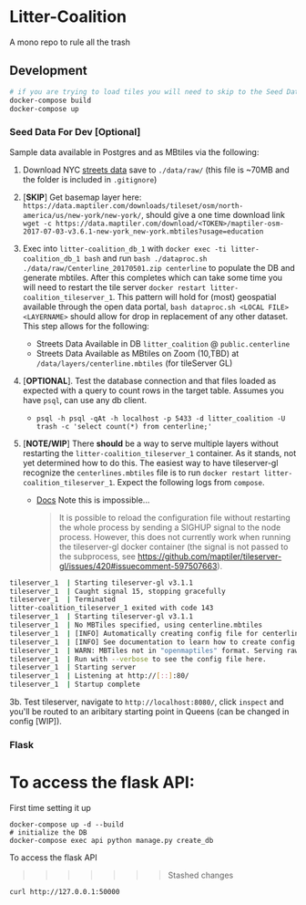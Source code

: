 # Litter-Coalition

A mono repo to rule all the trash

## Development

```bash
# if you are trying to load tiles you will need to skip to the Seed Data section
docker-compose build
docker-compose up
```
### Seed Data For Dev [Optional]

Sample data available in Postgres and as MBtiles via the following:

1. Download NYC [streets data](https://data.cityofnewyork.us/api/views/exjm-f27b/files/7fdd753b-08d3-4cdc-aaad-94be7c5a32a6?download=true&filename=Centerline_20170501.zip) save to `./data/raw/` (this file is ~70MB and the folder is included in `.gitignore`)

2. [**SKIP**] Get basemap layer here: `https://data.maptiler.com/downloads/tileset/osm/north-america/us/new-york/new-york/`, should give a one time download link `wget -c https://data.maptiler.com/download/<TOKEN>/maptiler-osm-2017-07-03-v3.6.1-new-york_new-york.mbtiles?usage=education`

3. Exec into `litter-coalition_db_1` with `docker exec -ti litter-coalition_db_1 bash` and run `bash ./dataproc.sh ./data/raw/Centerline_20170501.zip centerline` to populate the DB and generate mbtiles. After this completes which can take some time you will need to restart the tile server `docker restart litter-coalition_tileserver_1`. This pattern will hold for (most) geospatial available through the open data portal, `bash dataproc.sh <LOCAL FILE> <LAYERNAME>` should allow for drop in replacement of any other dataset. This step allows for the following:

   - Streets Data Available in DB `litter_coalition` @ `public.centerline`
   - Streets Data Available as MBtiles on Zoom (10,TBD) at `/data/layers/centerline.mbtiles` (for tileServer GL)

4. [**OPTIONAL**]. Test the database connection and that files loaded as expected with a query to count rows in the target table. Assumes you have `psql`, can use any db client.

    - `psql -h psql -qAt -h localhost -p 5433 -d litter_coalition -U trash -c 'select count(*) from centerline;'`

5. [**NOTE/WIP**] There **should** be a way to serve multiple layers without restarting the `litter-coalition_tileserver_1` container. As it stands, not yet determined how to do this. The easiest way to have tileserver-gl recognize the `centerlines.mbtiles` file is to run `docker restart litter-coalition_tileserver_1`. Expect the following logs from `compose`.

    - [Docs](https://readthedocs.org/projects/tileserver/downloads/pdf/latest/) Note this is impossible...
        >It is possible to reload the configuration file without restarting the whole process by sending a SIGHUP signal to the
        >node process. However, this does not currently work when running the tileserver-gl docker container (the signal is not
        >passed to the subprocess, see https://github.com/maptiler/tileserver-gl/issues/420#issuecomment-597507663).

```bash
tileserver_1  | Starting tileserver-gl v3.1.1
tileserver_1  | Caught signal 15, stopping gracefully
tileserver_1  | Terminated
litter-coalition_tileserver_1 exited with code 143
tileserver_1  | Starting tileserver-gl v3.1.1
tileserver_1  | No MBTiles specified, using centerline.mbtiles
tileserver_1  | [INFO] Automatically creating config file for centerline.mbtiles
tileserver_1  | [INFO] See documentation to learn how to create config.json file.
tileserver_1  | WARN: MBTiles not in "openmaptiles" format. Serving raw data only...
tileserver_1  | Run with --verbose to see the config file here.
tileserver_1  | Starting server
tileserver_1  | Listening at http://[::]:80/
tileserver_1  | Startup complete
```

3b. Test tileserver, navigate to `http://localhost:8080/`, click `inspect` and you'll be routed to an aribitary starting point in Queens (can be changed in config [WIP]).

### Flask

To access the flask API:
=======
First time setting it up
```
docker-compose up -d --build
# initialize the DB
docker-compose exec api python manage.py create_db
```


To access the flask API
>>>>>>> Stashed changes

`curl http://127.0.0.1:50000`
